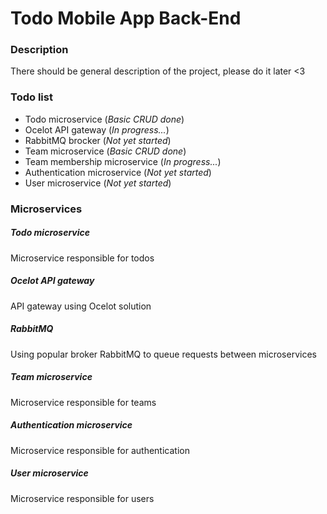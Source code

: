 # Todo Mobile App Back-End

### Description
There should be general description of the project, please do it later <3

### Todo list
* Todo microservice             (_Basic CRUD done_)
* Ocelot API gateway            (_In progress..._)
* RabbitMQ brocker              (_Not yet started_)
* Team microservice             (_Basic CRUD done_)
* Team membership microservice  (_In progress..._)
* Authentication microservice   (_Not yet started_)
* User microservice             (_Not yet started_)

### Microservices
##### Todo microservice
Microservice responsible for todos
##### Ocelot API gateway
API gateway using Ocelot solution
##### RabbitMQ
Using popular broker RabbitMQ to queue requests between microservices
##### Team microservice
Microservice responsible for teams
##### Authentication microservice
Microservice responsible for authentication
##### User microservice
Microservice responsible for users
